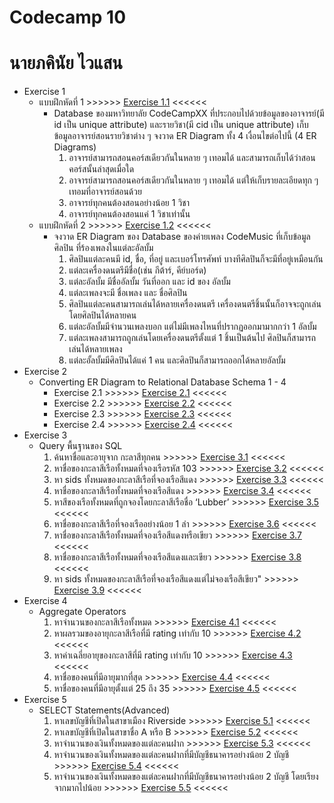 # Codecamp 10
# นายภคินัย   ไวแสน
* Exercise 1
    * แบบฝึกหัดที่ 1   >>>>>> [Exercise 1.1](./Ex1/ex1.1.png) <<<<<<
        * Database ของมหาวิทยาลัย CodeCampXX ที่ประกอบไปด้วยข้อมูลของอาจารย์(มี id เป็น unique attribute) 
            และรายวิชา(มี cid เป็น unique attribute) เก็บข้อมูลอาจารย์สอนรายวิชาต่าง ๆ จงวาด ER Diagram ทั้ง 4 เงื่อนไขต่อไปนี้ (4 ER Diagrams)
            1. อาจารย์สามารถสอนคอร์สเดียวกันในหลาย ๆ เทอมได้ และสามารถเก็บได้ว่าสอนคอร์สนั้นล่าสุดเมื่อใด
            2. อาจารย์สามารถสอนคอร์สเดียวกันในหลาย ๆ เทอมได้ แต่ให้เก็บรายละเอียดทุก ๆ เทอมที่อาจารย์สอนด้วย
            3. อาจารย์ทุกคนต้องสอนอย่างน้อย 1 วิชา
            4. อาจารย์ทุกคนต้องสอนแค่ 1 วิชาเท่านั้น
    * แบบฝึกหัดที่ 2    >>>>>> [Exercise 1.2](./Ex1/ex1.2.png) <<<<<<
        * จงวาด ER Diagram ของ Database ของค่ายเพลง CodeMusic ที่เก็บข้อมูล ศิลปิน ที่ร้องเพลงในแต่ละอัลบั้ม
            1. ศิลปินแต่ละคนมี id, ชื่อ, ที่อยู่ และเบอร์โทรศัพท์ บางทีศิลปินก็จะมีที่อยู่เหมือนกัน
            2. แต่ละเครื่องดนตรีมีชื่อ(เช่น กีต้าร์, คีย์บอร์ด)
            3. แต่ละอัลบั้ม มีชื่ออัลบั้ม วันที่ออก และ id ของ อัลบั้ม
            4. แต่ละเพลงจะมี ชื่อเพลง และ ชื่อศิลปิน
            5. ศิลปินแต่ละคนสามารถเล่นได้หลายเครื่องดนตรี เครื่องดนตรีชิ้นนั้นก็อาจจะถูกเล่นโดยศิลปินได้หลายคน
            6. แต่ละอัลบั้มมีจำนวนเพลงบอก แต่ไม่มีเพลงไหนที่ปรากฏออกมามากกว่า 1 อัลบั้ม
            7. แต่ละเพลงสามารถถูกเล่นโดยเครื่องดนตรีตั้งแต่ 1 ชิ้นเป็นต้นไป ศิลปินก็สามารถเล่นได้หลายเพลง
            8. แต่ละอั้ลบั้มมีศิลปินได้แค่ 1 คน และศิลปินก็สามารถออกได้หลายอัลบั้ม
* Exercise 2
    * Converting ER Diagram to Relational Database Schema 1 - 4
        * Exercise 2.1  >>>>>> [Exercise 2.1](./Ex2/ex2.1.png) <<<<<< 
        * Exercise 2.2  >>>>>> [Exercise 2.2](./Ex2/ex2.2.png) <<<<<<
        * Exercise 2.3  >>>>>> [Exercise 2.3](./Ex2/ex2.3.png) <<<<<<
        * Exercise 2.4  >>>>>> [Exercise 2.4](./Ex2/ex2.4.png) <<<<<<
* Exercise 3
    * Query พื้นฐานของ SQL
        1. ค้นหาชื่อและอายุจาก กะลาสีทุกคน  >>>>>> [Exercise 3.1](./Ex3/ex3.1.sql) <<<<<< 
        2. หาชื่อของกะลาสีเรือทั้งหมดที่จองเรือรหัส 103  >>>>>> [Exercise 3.2](./Ex3/ex3.2.sql) <<<<<< 
        3. หา sids ทั้งหมดของกะลาสีเรือที่จองเรือสีแดง  >>>>>> [Exercise 3.3](./Ex3/ex3.3.sql) <<<<<< 
        4. หาชื่อของกะลาสีเรือทั้งหมดที่จองเรือสีแดง  >>>>>> [Exercise 3.4](./Ex3/ex3.4.sql) <<<<<< 
        5. หาสีของเรือทั้งหมดที่ถูกจองโดยกะลาสีเรือชื่อ ‘Lubber’  >>>>>> [Exercise 3.5](./Ex3/ex3.5.sql) <<<<<< 
        6. หาชื่อของกะลาสีเรือที่จองเรืออย่างน้อย 1 ลำ  >>>>>> [Exercise 3.6](./Ex3/ex3.6.sql) <<<<<< 
        7. หาชื่อของกะลาสีเรือทั้งหมดที่จองเรือสีแดงหรือเขียว  >>>>>> [Exercise 3.7](./Ex3/ex3.7.sql) <<<<<< 
        8. หาชื่อของกะลาสีเรือทั้งหมดที่จองเรือสีแดงและเขียว  >>>>>> [Exercise 3.8](./Ex3/ex3.8.sql) <<<<<< 
        9. หา sids ทั้งหมดของกะลาสีเรือที่จองเรือสีแดงแต่ไม่จองเรือสีเขียว"   >>>>>> [Exercise 3.9](./Ex3/ex3.9.sql) <<<<<< 
* Exercise 4
    * Aggregate Operators
        1. หาจำนวนของกะลาสีเรือทั้งหมด  >>>>>> [Exercise 4.1](./Ex4/ex4.1.sql) <<<<<< 
        2. หาผลรวมของอายุกะลาสีเรือที่มี rating เท่ากับ 10  >>>>>> [Exercise 4.2](./Ex4/ex4.2.sql) <<<<<< 
        3. หาค่าเฉลี่ยอายุของกะลาสีที่มี rating เท่ากับ 10  >>>>>> [Exercise 4.3](./Ex4/ex4.3.sql) <<<<<< 
        4. หาชื่อของคนที่มีอายุมากที่สุด  >>>>>> [Exercise 4.4](./Ex4/ex4.4.sql) <<<<<< 
        5. หาชื่อของคนที่มีอายุตั้งแต่ 25 ถึง 35  >>>>>> [Exercise 4.5](./Ex4/ex4.5.sql) <<<<<< 
* Exercise 5
    * SELECT Statements(Advanced)
        1. หาเลขบัญชีที่เปิดในสาขาเมือง Riverside  >>>>>> [Exercise 5.1](./Ex5/ex5.1.sql) <<<<<<
        2. หาเลขบัญชีที่เปิดในสาขาชื่อ A หรือ B  >>>>>> [Exercise 5.2](./Ex5/ex5.2.sql) <<<<<<
        3. หาจำนวนของเงินทั้งหมดของแต่ละคนฝาก  >>>>>> [Exercise 5.3](./Ex5/ex5.3.sql) <<<<<<
        4. หาจำนวนของเงินทั้งหมดของแต่ละคนฝากที่มีบัญชีธนาคารอย่างน้อย 2 บัญชี  >>>>>> [Exercise 5.4](./Ex5/ex5.4.sql) <<<<<<
        5. หาจำนวนของเงินทั้งหมดของแต่ละคนฝากที่มีบัญชีธนาคารอย่างน้อย 2 บัญชี โดยเรียงจากมากไปน้อย  >>>>>> [Exercise 5.5](./Ex5/ex5.5.sql) <<<<<<